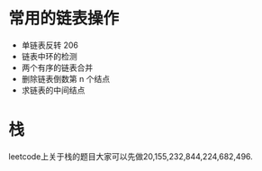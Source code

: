 # 常用的链表操作
- 单链表反转 206
- 链表中环的检测 
- 两个有序的链表合并
- 删除链表倒数第 n 个结点
- 求链表的中间结点

# 栈

leetcode上关于栈的题目大家可以先做20,155,232,844,224,682,496.


# 